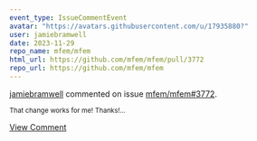 ```yaml
---
event_type: IssueCommentEvent
avatar: "https://avatars.githubusercontent.com/u/17935880?"
user: jamiebramwell
date: 2023-11-29
repo_name: mfem/mfem
html_url: https://github.com/mfem/mfem/pull/3772
repo_url: https://github.com/mfem/mfem
---
```


<a href='https://github.com/jamiebramwell' target='_blank'>jamiebramwell</a> commented on issue <a href='https://github.com/mfem/mfem/pull/3772' target='_blank'>mfem/mfem#3772</a>.

<small>That change works for me! Thanks!...</small>

<a href='https://github.com/mfem/mfem/pull/3772' target='_blank'>View Comment</a>